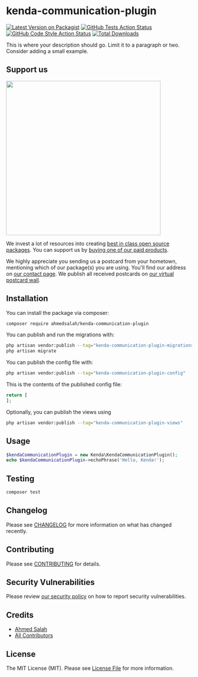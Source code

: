 # kenda-communication-plugin

[![Latest Version on Packagist](https://img.shields.io/packagist/v/ahmedsalah/kenda-communication-plugin.svg?style=flat-square)](https://packagist.org/packages/ahmedsalah/kenda-communication-plugin)
[![GitHub Tests Action Status](https://img.shields.io/github/actions/workflow/status/ahmedsalah/kenda-communication-plugin/run-tests.yml?branch=main&label=tests&style=flat-square)](https://github.com/ahmedsalah/kenda-communication-plugin/actions?query=workflow%3Arun-tests+branch%3Amain)
[![GitHub Code Style Action Status](https://img.shields.io/github/actions/workflow/status/ahmedsalah/kenda-communication-plugin/fix-php-code-style-issues.yml?branch=main&label=code%20style&style=flat-square)](https://github.com/ahmedsalah/kenda-communication-plugin/actions?query=workflow%3A"Fix+PHP+code+style+issues"+branch%3Amain)
[![Total Downloads](https://img.shields.io/packagist/dt/ahmedsalah/kenda-communication-plugin.svg?style=flat-square)](https://packagist.org/packages/ahmedsalah/kenda-communication-plugin)

This is where your description should go. Limit it to a paragraph or two. Consider adding a small example.

## Support us

[<img src="https://github-ads.s3.eu-central-1.amazonaws.com/kenda-communication-plugin.jpg?t=1" width="419px" />](https://spatie.be/github-ad-click/kenda-communication-plugin)

We invest a lot of resources into creating [best in class open source packages](https://spatie.be/open-source). You can support us by [buying one of our paid products](https://spatie.be/open-source/support-us).

We highly appreciate you sending us a postcard from your hometown, mentioning which of our package(s) you are using. You'll find our address on [our contact page](https://spatie.be/about-us). We publish all received postcards on [our virtual postcard wall](https://spatie.be/open-source/postcards).

## Installation

You can install the package via composer:

```bash
composer require ahmedsalah/kenda-communication-plugin
```

You can publish and run the migrations with:

```bash
php artisan vendor:publish --tag="kenda-communication-plugin-migrations"
php artisan migrate
```

You can publish the config file with:

```bash
php artisan vendor:publish --tag="kenda-communication-plugin-config"
```

This is the contents of the published config file:

```php
return [
];
```

Optionally, you can publish the views using

```bash
php artisan vendor:publish --tag="kenda-communication-plugin-views"
```

## Usage

```php
$kendaCommunicationPlugin = new Kenda\KendaCommunicationPlugin();
echo $kendaCommunicationPlugin->echoPhrase('Hello, Kenda!');
```

## Testing

```bash
composer test
```

## Changelog

Please see [CHANGELOG](CHANGELOG.md) for more information on what has changed recently.

## Contributing

Please see [CONTRIBUTING](CONTRIBUTING.md) for details.

## Security Vulnerabilities

Please review [our security policy](../../security/policy) on how to report security vulnerabilities.

## Credits

- [Ahmed Salah](https://github.com/ahmedsalah)
- [All Contributors](../../contributors)

## License

The MIT License (MIT). Please see [License File](LICENSE.md) for more information.
